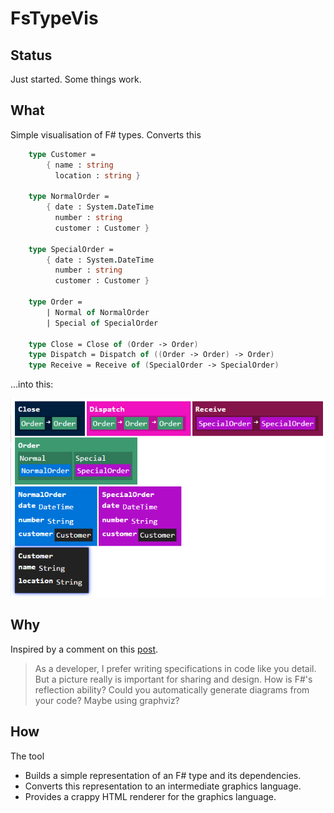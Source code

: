 # FsTypeVis

## Status

Just started. Some things work.

## What

Simple visualisation of F# types. Converts this
```fsharp
    type Customer = 
        { name : string
          location : string }

    type NormalOrder = 
        { date : System.DateTime
          number : string
          customer : Customer }

    type SpecialOrder = 
        { date : System.DateTime
          number : string
          customer : Customer }

    type Order = 
        | Normal of NormalOrder
        | Special of SpecialOrder

    type Close = Close of (Order -> Order)
    type Dispatch = Dispatch of ((Order -> Order) -> Order)
    type Receive = Receive of (SpecialOrder -> SpecialOrder)
``` 

...into this:

![Output sample](/docs/files/img/screenshot.png?raw=true)

## Why

Inspired by a comment on this [post](http://fsharpforfunandprofit.com/posts/no-uml-diagrams/).

> As a developer, I prefer writing specifications in code like you detail. 
> But a picture really is important for sharing and design. How is F#'s reflection ability? 
> Could you automatically generate diagrams from your code? Maybe using graphviz?

## How

The tool

- Builds a simple representation of an F# type and its dependencies.
- Converts this representation to an intermediate graphics language.
- Provides a crappy HTML renderer for the graphics language.
